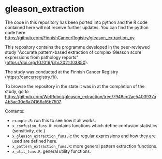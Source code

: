 # gleason_extraction

The code in this repository has been ported into python and the R code contained here will not receive further updates.
You can find the python code here: https://github.com/FinnishCancerRegistry/gleason_extraction_py.

This repository contains the programme developed in the peer-reviewed study "Accurate pattern-based extraction of complex Gleason score expressions from pathology reports" (https://doi.org/10.1016/j.jbi.2021.103850).

The study was conducted at the Finnish Cancer Registry (https://cancerregistry.fi/).

To browse the repository in the state it was in at the completion of the study, go to
https://github.com/WetRobot/gleason_extraction/tree/7946cc2ae5403937a4b5ac30e6a74166af6b7507.

Contents:

- `example.R`: run this to see how it all works.
- `x_confusion_funs.R`: contains functions which define confusion statistics (sensitivity, etc.)
- `x_gleason_extraction_funs.R`: the regular expressions and how they are used are defined here.
- `x_pattern_extraction_funs.R`: more general pattern extraction functions.
- `x_util_funs.R`: general utility functions.


